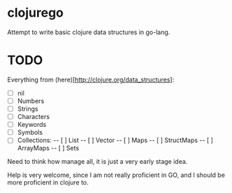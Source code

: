 clojurego
=========

Attempt to write basic clojure data structures in go-lang.

TODO
====
Everything from (here)[http://clojure.org/data_structures]:

- [ ] nil
- [ ] Numbers
- [ ] Strings
- [ ] Characters
- [ ] Keywords
- [ ] Symbols
- [ ] Collections:
-- [ ] List
-- [ ] Vector
-- [ ] Maps
-- [ ] StructMaps
-- [ ] ArrayMaps
-- [ ] Sets

Need to think how manage all, it is just a very early stage idea.

Help is very welcome, since I am not really proficient in GO, and I should be more proficient in clojure to.
